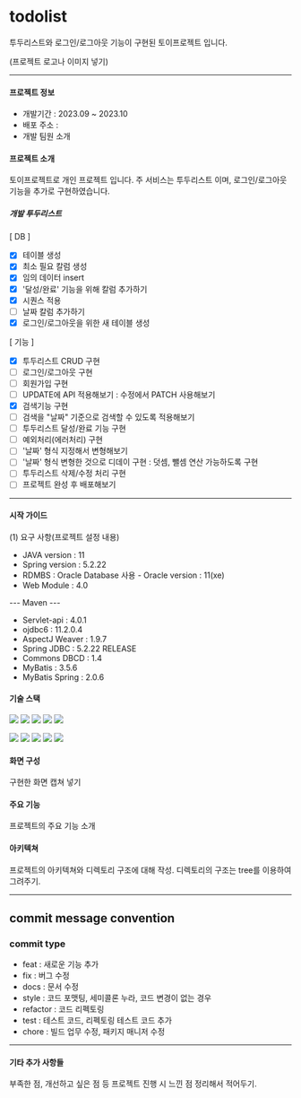# todolist
투두리스트와 로그인/로그아웃 기능이 구현된 토이프로젝트 입니다.

(프로젝트 로고나 이미지 넣기)

---

#### 프로젝트 정보
- 개발기간 : 2023.09 ~ 2023.10
- 배포 주소 :
- 개발 팀원 소개

#### 프로젝트 소개
토이프로젝트로 개인 프로젝트 입니다.
주 서비스는 투두리스트 이며, 로그인/로그아웃 기능을 추가로 구현하였습니다.
##### 개발 투두리스트
[ DB ]
- [x] 테이블 생성
- [x] 최소 필요 칼럼 생성
- [x] 임의 데이터 insert
- [x] '달성/완료' 기능을 위해 칼럼 추가하기
- [x] 시퀀스 적용
- [ ] 날짜 칼럼 추가하기
- [x] 로그인/로그아웃을 위한 새 테이블 생성

[ 기능 ]
- [x] 투두리스트 CRUD 구현
- [ ] 로그인/로그아웃 구현
- [ ] 회원가입 구현
- [ ] UPDATE에 API 적용해보기 : 수정에서 PATCH 사용해보기
- [x] 검색기능 구현
- [ ] 검색을 "날짜" 기준으로 검색할 수 있도록 적용해보기
- [ ] 투두리스트 달성/완료 기능 구현
- [ ] 예외처리(에러처리) 구현
- [ ] '날짜' 형식 지정해서 변형해보기
- [ ] '날짜' 형식 변형한 것으로 디데이 구현 : 덧셈, 뺄셈 연산 가능하도록 구현
- [ ] 투두리스트 삭제/수정 처리 구현
- [ ] 프로젝트 완성 후 배포해보기

---

#### 시작 가이드
(1) 요구 사항(프로젝트 설정 내용)
- JAVA version : 11
- Spring version : 5.2.22
- RDMBS : Oracle Database 사용 - Oracle version : 11(xe)
- Web Module : 4.0

--- Maven ---
- Servlet-api : 4.0.1
- ojdbc6 : 11.2.0.4
- AspectJ Weaver : 1.9.7
- Spring JDBC : 5.2.22 RELEASE
- Commons DBCD : 1.4
- MyBatis : 3.5.6
- MyBatis Spring : 2.0.6

#### 기술 스택
<img src="https://img.shields.io/badge/java-007396?style=for-the-badge&logo=java&logoColor=white"> <img src="https://img.shields.io/badge/html5-E34F26?style=for-the-badge&logo=html5&logoColor=white"> <img src="https://img.shields.io/badge/css-1572B6?style=for-the-badge&logo=css3&logoColor=white"> <img src="https://img.shields.io/badge/javascript-F7DF1E?style=for-the-badge&logo=javascript&logoColor=black"> <img src="https://img.shields.io/badge/jquery-0769AD?style=for-the-badge&logo=jquery&logoColor=white">

<img src="https://img.shields.io/badge/oracle-F80000?style=for-the-badge&logo=oracle&logoColor=white"> <img src="https://img.shields.io/badge/spring-6DB33F?style=for-the-badge&logo=spring&logoColor=white"> <img src="https://img.shields.io/badge/apache tomcat-F8DC75?style=for-the-badge&logo=apachetomcat&logoColor=white"> <img src="https://img.shields.io/badge/github-181717?style=for-the-badge&logo=github&logoColor=white"> <img src="https://img.shields.io/badge/git-F05032?style=for-the-badge&logo=git&logoColor=white">

#### 화면 구성
구현한 화면 캡쳐 넣기

#### 주요 기능
프로젝트의 주요 기능 소개

#### 아키텍쳐
프로젝트의 아키텍쳐와 디렉토리 구조에 대해 작성.
디렉토리의 구조는 tree를 이용하여 그려주기.

---

## commit message convention
### commit type
- feat : 새로운 기능 추가
- fix : 버그 수정
- docs : 문서 수정
- style : 코드 포맷팅, 세미콜론 누라, 코드 변경이 없는 경우
- refactor : 코드 리펙토링
- test : 테스트 코드, 리펙토링 테스트 코드 추가
- chore : 빌드 업무 수정, 패키지 매니저 수정

---

#### 기타 추가 사항들
부족한 점, 개선하고 싶은 점 등 프로젝트 진행 시 느낀 점 정리해서 적어두기.
